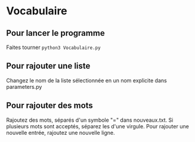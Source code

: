 # Vocabulaire

## Pour lancer le programme

Faites tourner ```python3 Vocabulaire.py```

## Pour rajouter une liste

Changez le nom de la liste sélectionnée en un nom explicite dans parameters.py

## Pour rajouter des mots

Rajoutez des mots, séparés d'un symbole "=" dans nouveaux.txt. Si plusieurs mots sont acceptés, séparez les d'une virgule.
Pour rajouter une nouvelle entrée, rajoutez une nouvelle ligne.
